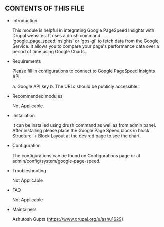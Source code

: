 CONTENTS OF THIS FILE
---------------------
   
 * Introduction
 
    This module is helpful in integrating Google PageSpeed Insights with Drupal websites.
    It uses a drush command 'google_page_speed:insights' or 'gps-gi' to fetch data from the Google Service.
    It allows you to compare your page's performance data over a period of time using Google Charts.
    
 * Requirements
    
    Please fill in configurations to connect to Google PageSpeed Insights API.
    
    a. Google API key
    b. The URLs should be publicly accessible.
    
 * Recommended modules
    
    Not Applicable.
    
 * Installation
 
    It can be installed using drush command as well as from admin panel.
    After installing please place the Google Page Speed block in block Structure -> Block Layout at the desired page to see the chart.
    
 * Configuration
    
    The configurations can be found on Configurations page or at admin/config/system/google-page-speed.
    
 * Troubleshooting
 
    Not Applicable
    
 * FAQ
    
    Not Applicable
    
 * Maintainers
    
    Ashutosh Gupta (https://www.drupal.org/u/ashu1629)

